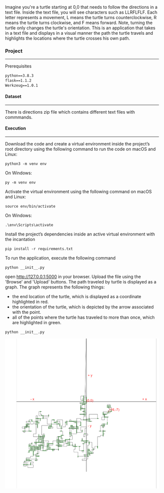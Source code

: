 Imagine you're a turtle starting at 0,0 that needs to follow the directions in a text file. Inside the text file, you will see characters such as LLRFLFLF. Each letter represents a movement, L means the turtle turns counterclockwise, R means the turtle turns clockwise, and F means forward. Note, turning the turtle only changes the turtle's orientation. This is an application that takes in a text file and displays in a visual manner the path the turtle travels and highlights the locations where the turtle crosses his own path.  

### Project
_______________________________________________________________________________________________
Prerequisites
```
python==3.8.3
flask==1.1.2
Werkzeug==1.0.1
```

#### Dataset
____________________________________________________________________________________________________
There is directions zip file which contains different text files with commmands. 

#### Execution
____________________________________________________________________________________________________
Download the code and create a virtual environment inside the project’s root directory using the following command to run the code
on macOS and Linux:
```
python3 -m venv env
```
On Windows:
```
py -m venv env
```
Activate the virtual environment using the following command
on macOS and Linux:
```
source env/bin/activate
```
On Windows:
```
.\env\Scripts\activate
```
Install the project’s dependencies inside an active virtual environment with the incantation 
```
pip install -r requirements.txt
```
To run the application, execute the following command 
```
python __init__.py
```
open http://127.0.0.1:5000 in your browser. Upload the file using the 'Browse' and 'Upload' buttons. The path traveled by turtle is displayed as a graph.
The graph represents the following things:
* the end location of the turtle, which is displayed as a coordinate highlighted in red.
* the orientation of the turtle, which is depicted by the arrow associated with the point. 
* all of the points where the turtle has traveled to more than once, which are highlighted in green.
```
python __init__.py
```
![path traveled based on instructions](https://github.com/pkaplish20/AltaML_Coding_Exercise/blob/master/Assets/Path.png)
